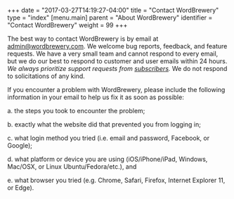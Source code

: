 +++
date = "2017-03-27T14:19:27-04:00"
title = "Contact WordBrewery"
type = "index"
[menu.main]
    parent = "About WordBrewery"
    identifier = "Contact WordBrewery"
    weight = 99
+++

The best way to contact WordBrewery is by email at [admin@wordbrewery.com](mailto:admin@wordbrewery.com). We welcome bug reports, feedback, and feature requests. We have a very small team and cannot respond to every email, but we do our best to respond to customer and user emails within 24 hours. *We always prioritize support requests from [subscribers](https://wordbrewery.com/subscriptions).* We do not respond to solicitations of any kind.

If you encounter a problem with WordBrewery, please include the following information in your email to help us fix it as soon as possible:

a. the steps you took to encounter the problem;

b. exactly what the website did that prevented you from logging in;

c. what login method you tried (i.e. email and password, Facebook, or Google);

d. what platform or device you are using (iOS/iPhone/iPad, Windows, Mac/OSX, or Linux Ubuntu/Fedora/etc.), and

e. what browser you tried (e.g. Chrome, Safari, Firefox, Internet Explorer 11, or Edge).
